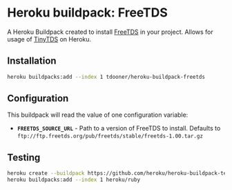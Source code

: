 Heroku buildpack: FreeTDS
=======================

A Heroku Buildpack created to install [FreeTDS](http://www.freetds.org/) in your project.
Allows for usage of [TinyTDS](https://github.com/rails-sqlserver/tiny_tds) on Heroku.

Installation
----------------------
```bash
heroku buildpacks:add --index 1 tdooner/heroku-buildpack-freetds
```

Configuration
----------------------
This buildpack will read the value of one configuration variable:

* **`FREETDS_SOURCE_URL`** - Path to a version of FreeTDS to install. Defaults to
    `ftp://ftp.freetds.org/pub/freetds/stable/freetds-1.00.tar.gz`


Testing
----------------------
```bash
heroku create --buildpack https://github.com/heroku/heroku-buildpack-testrunner
heroku buildpacks:add --index 1 heroku/ruby
```
